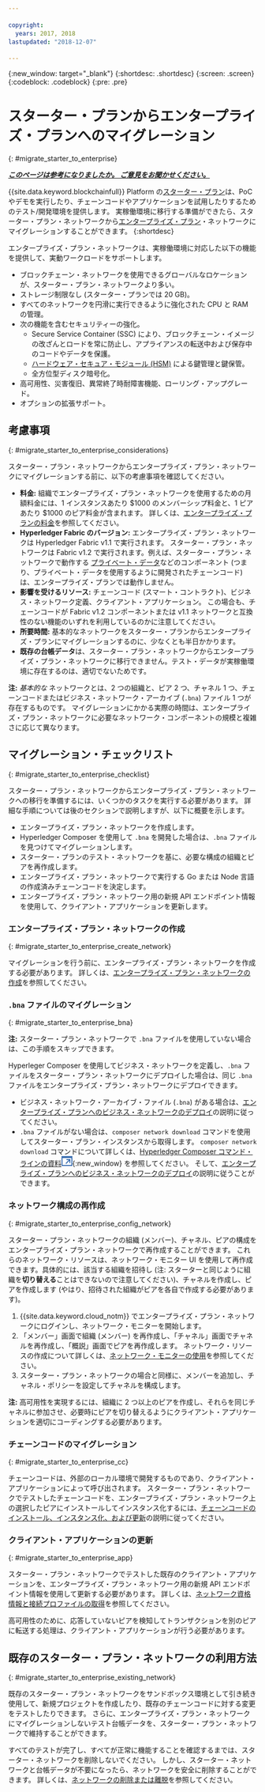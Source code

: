 ```yaml
---

copyright:
  years: 2017, 2018
lastupdated: "2018-12-07"

---
```


{:new_window: target="_blank"}
{:shortdesc: .shortdesc}
{:screen: .screen}
{:codeblock: .codeblock}
{:pre: .pre}

# スターター・プランからエンタープライズ・プランへのマイグレーション
{: #migrate_starter_to_enterprise}


***[このページは参考になりましたか。 ご意見をお聞かせください。](https://www.surveygizmo.com/s3/4501493/IBM-Blockchain-Documentation)***


{{site.data.keyword.blockchainfull}} Platform の[スターター・プラン](/docs/services/blockchain/starter_plan.html)は、PoC やデモを実行したり、チェーンコードやアプリケーションを試用したりするためのテスト/開発環境を提供します。 実稼働環境に移行する準備ができたら、スターター・プラン・ネットワークから[エンタープライズ・プラン](/docs/services/blockchain/enterprise_plan.html)・ネットワークにマイグレーションすることができます。
{:shortdesc}

エンタープライズ・プラン・ネットワークは、実稼働環境に対応した以下の機能を提供して、実動ワークロードをサポートします。

- ブロックチェーン・ネットワークを使用できるグローバルなロケーションが、スターター・プラン・ネットワークより多い。
- ストレージ制限なし (スターター・プランでは 20 GB)。
- すべてのネットワークを円滑に実行できるように強化された CPU と RAM の管理。
- 次の機能を含むセキュリティーの強化。
  - Secure Service Container (SSC) により、ブロックチェーン・イメージの改ざんとロードを常に防止し、アプライアンスの転送中および保存中のコードやデータを保護。
  - [ハードウェア・セキュア・モジュール (HSM)](/docs/services/blockchain/glossary.html#hsm) による鍵管理と鍵保管。
  - 全方位型ディスク暗号化。
- 高可用性、災害復旧、異常終了時耐障害機能、ローリング・アップグレード。
- オプションの拡張サポート。

## 考慮事項
{: #migrate_starter_to_enterprise_considerations}

スターター・プラン・ネットワークからエンタープライズ・プラン・ネットワークにマイグレーションする前に、以下の考慮事項を確認してください。

- **料金:** 組織でエンタープライズ・プラン・ネットワークを使用するための月額料金には、1 インスタンスあたり $1000 のメンバーシップ料金と、1 ピアあたり $1000 のピア料金が含まれます。 詳しくは、[エンタープライズ・プランの料金](/docs/services/blockchain/howto/pricing.html#enterprise-plan-pricing)を参照してください。
- **Hyperledger Fabric のバージョン:** エンタープライズ・プラン・ネットワークは Hyperledger Fabric v1.1 で実行されます。 スターター・プラン・ネットワークは Fabric v1.2 で実行されます。例えば、スターター・プラン・ネットワークで動作する [プライベート・データ](https://hyperledger-fabric.readthedocs.io/en/release-1.2/private-data/private-data.html)などのコンポーネント (つまり、プライベート・データを使用するように開発されたチェーンコード) は、エンタープライズ・プランでは動作しません。
- **影響を受けるリソース:** チェーンコード (スマート・コントラクト)、ビジネス・ネットワーク定義、クライアント・アプリケーション。 この場合も、チェーンコードが Fabric v1.2 コンポーネントまたは v1.1 ネットワークと互換性のない機能のいずれを利用しているのかに注意してください。
- **所要時間:** 基本的なネットワークをスターター・プランからエンタープライズ・プランにマイグレーションするのに、少なくとも半日かかります。
- **既存の台帳データ**は、スターター・プラン・ネットワークからエンタープライズ・プラン・ネットワークに移行できません。テスト・データが実稼働環境に存在するのは、適切でないためです。

**注:** *基本的な* ネットワークとは、2 つの組織と、ピア 2 つ、チャネル 1 つ、チェーンコードまたはビジネス・ネットワーク・アーカイブ (`.bna`) ファイル 1 つが存在するものです。 マイグレーションにかかる実際の時間は、エンタープライズ・プラン・ネットワークに必要なネットワーク・コンポーネントの規模と複雑さに応じて異なります。

## マイグレーション・チェックリスト
{: #migrate_starter_to_enterprise_checklist}

スターター・プラン・ネットワークからエンタープライズ・プラン・ネットワークへの移行を準備するには、いくつかのタスクを実行する必要があります。 詳細な手順については後のセクションで説明しますが、以下に概要を示します。

- エンタープライズ・プラン・ネットワークを作成します。
- Hyperledger Composer を使用して `.bna` を開発した場合は、`.bna` ファイルを見つけてマイグレーションします。
- スターター・プランのテスト・ネットワークを基に、必要な構成の組織とピアを再作成します。
- エンタープライズ・プラン・ネットワークで実行する Go または Node 言語の作成済みチェーンコードを決定します。
- エンタープライズ・プラン・ネットワーク用の新規 API エンドポイント情報を使用して、クライアント・アプリケーションを更新します。

### エンタープライズ・プラン・ネットワークの作成
{: #migrate_starter_to_enterprise_create_network}

マイグレーションを行う前に、エンタープライズ・プラン・ネットワークを作成する必要があります。 詳しくは、[エンタープライズ・プラン・ネットワークの作成](/docs/services/blockchain/get_start.html#creating-a-network)を参照してください。

### `.bna` ファイルのマイグレーション
{: #migrate_starter_to_enterprise_bna}

**注:** スターター・プラン・ネットワークで `.bna` ファイルを使用していない場合は、この手順をスキップできます。

Hyperleger Composer を使用してビジネス・ネットワークを定義し、`.bna` ファイルをスターター・プラン・ネットワークにデプロイした場合は、同じ `.bna` ファイルをエンタープライズ・プラン・ネットワークにデプロイできます。

- ビジネス・ネットワーク・アーカイブ・ファイル (`.bna`) がある場合は、[エンタープライズ・プランへのビジネス・ネットワークのデプロイ](/docs/services/blockchain/develop_enterprise.html)の説明に従ってください。
- `.bna` ファイルがない場合は、`composer network download` コマンドを使用してスターター・プラン・インスタンスから取得します。 `composer network download` コマンドについて詳しくは、[Hyperledger Composer コマンド・ラインの資料![「外部リンク」アイコン](../images/external_link.svg "「外部リンク」アイコン")](https://hyperledger.github.io/composer/latest/reference/commands){:new_window} を参照してください。 そして、[エンタープライズ・プランへのビジネス・ネットワークのデプロイ](/docs/services/blockchain/develop_enterprise.html)の説明に従うことができます。

### ネットワーク構成の再作成
{: #migrate_starter_to_enterprise_config_network}

スターター・プラン・ネットワークの組織 (メンバー)、チャネル、ピアの構成をエンタープライズ・プラン・ネットワークで再作成することができます。 これらのネットワーク・リソースは、ネットワーク・モニター UI を使用して再作成できます。具体的には、該当する組織を招待し (注: スターターと同じように組織を**切り替える**ことはできないので注意してください)、チャネルを作成し、ピアを作成します (やはり、招待された組織がピアを各自で作成する必要があります)。

1. {{site.data.keyword.cloud_notm}} でエンタープライズ・プラン・ネットワークにログインし、ネットワーク・モニターを開始します。
2. 「メンバー」画面で組織 (メンバー) を再作成し、「チャネル」画面でチャネルを再作成し、「概説」画面でピアを再作成します。 ネットワーク・リソースの作成について詳しくは、[ネットワーク・モニターの使用](/docs/services/blockchain/v10_dashboard.html#overview)を参照してください。
3. スターター・プラン・ネットワークの場合と同様に、メンバーを追加し、チャネル・ポリシーを設定してチャネルを構成します。

**注:** 高可用性を実現するには、組織に 2 つ以上のピアを作成し、それらを同じチャネルに参加させ、必要時にピアを切り替えるようにクライアント・アプリケーションを適切にコーディングする必要があります。

### チェーンコードのマイグレーション
{: #migrate_starter_to_enterprise_cc}

チェーンコードは、外部のローカル環境で開発するものであり、クライアント・アプリケーションによって呼び出されます。 スターター・プラン・ネットワークでテストしたチェーンコードを、エンタープライズ・プラン・ネットワーク上の選択したピアにインストールしてインスタンス化するには、[チェーンコードのインストール、インスタンス化、および更新](/docs/services/blockchain/howto/install_instantiate_chaincode.html#installchaincode)の説明に従ってください。

### クライアント・アプリケーションの更新
{: #migrate_starter_to_enterprise_app}

スターター・プラン・ネットワークでテストした既存のクライアント・アプリケーションを、エンタープライズ・プラン・ネットワーク用の新規 API エンドポイント情報を使用して更新する必要があります。 詳しくは、[ネットワーク資格情報と接続プロファイルの取得](/docs/services/blockchain/get_start.html#retrieving-network-credentials-and-connection-profile)を参照してください。

高可用性のために、応答していないピアを検知してトランザクションを別のピアに転送する処理は、クライアント・アプリケーションが行う必要があります。

## 既存のスターター・プラン・ネットワークの利用方法
{: #migrate_starter_to_enterprise_existing_network}

既存のスターター・プラン・ネットワークをサンドボックス環境として引き続き使用して、新規プロジェクトを作成したり、既存のチェーンコードに対する変更をテストしたりできます。 さらに、エンタープライズ・プラン・ネットワークにマイグレーションしないテスト台帳データを、スターター・プラン・ネットワークで維持することができます。

すべてのテストが完了し、すべてが正常に機能することを確認するまでは、スターター・ネットワークを削除しないでください。 しかし、スターター・ネットワークと台帳データが不要になったら、ネットワークを安全に削除することができます。 詳しくは、[ネットワークの削除または離脱](/docs/services/blockchain/get_start_starter_plan.html#deleting-or-leaving-a-network)を参照してください。
